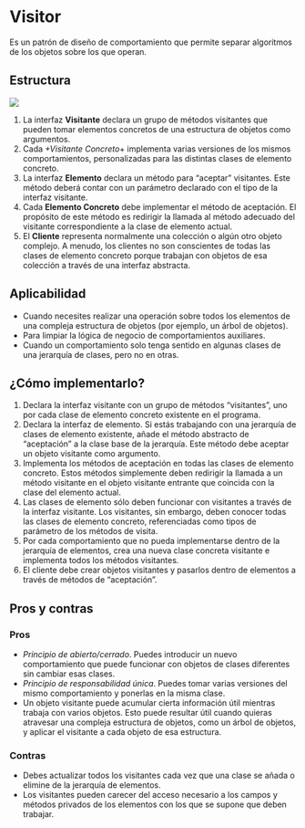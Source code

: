 # Visitor

Es un patrón de diseño de comportamiento que permite separar algoritmos de los objetos sobre los que operan.

## Estructura

![](https://refactoring.guru/images/patterns/diagrams/visitor/structure-es.png)

1. La interfaz **Visitante** declara un grupo de métodos visitantes que pueden tomar elementos concretos de una estructura de objetos como argumentos.
2. Cada *+Visitante Concreto*+ implementa varias versiones de los mismos comportamientos, personalizadas para las distintas clases de elemento concreto.
3. La interfaz **Elemento** declara un método para “aceptar” visitantes. Este método deberá contar con un parámetro declarado con el tipo de la interfaz visitante.
4. Cada **Elemento Concreto** debe implementar el método de aceptación. El propósito de este método es redirigir la llamada al método adecuado del visitante correspondiente a la clase de elemento actual.
5. El **Cliente** representa normalmente una colección o algún otro objeto complejo. A menudo, los clientes no son conscientes de todas las clases de elemento concreto porque trabajan con objetos de esa colección a través de una interfaz abstracta.

## Aplicabilidad

- Cuando necesites realizar una operación sobre todos los elementos de una compleja estructura de objetos (por ejemplo, un árbol de objetos).
- Para limpiar la lógica de negocio de comportamientos auxiliares.
- Cuando un comportamiento solo tenga sentido en algunas clases de una jerarquía de clases, pero no en otras.

## ¿Cómo implementarlo?

1. Declara la interfaz visitante con un grupo de métodos “visitantes”, uno por cada clase de elemento concreto existente en el programa.
2. Declara la interfaz de elemento. Si estás trabajando con una jerarquía de clases de elemento existente, añade el método abstracto de “aceptación” a la clase base de la jerarquía. Este método debe aceptar un objeto visitante como argumento.
3. Implementa los métodos de aceptación en todas las clases de elemento concreto. Estos métodos simplemente deben redirigir la llamada a un método visitante en el objeto visitante entrante que coincida con la clase del elemento actual.
4. Las clases de elemento sólo deben funcionar con visitantes a través de la interfaz visitante. Los visitantes, sin embargo, deben conocer todas las clases de elemento concreto, referenciadas como tipos de parámetro de los métodos de visita.
5. Por cada comportamiento que no pueda implementarse dentro de la jerarquía de elementos, crea una nueva clase concreta visitante e implementa todos los métodos visitantes.
6. El cliente debe crear objetos visitantes y pasarlos dentro de elementos a través de métodos de “aceptación”.

## Pros y contras

### Pros

- *Principio de abierto/cerrado*. Puedes introducir un nuevo comportamiento que puede funcionar con objetos de clases diferentes sin cambiar esas clases.
- *Principio de responsabilidad única*. Puedes tomar varias versiones del mismo comportamiento y ponerlas en la misma clase.
- Un objeto visitante puede acumular cierta información útil mientras trabaja con varios objetos. Esto puede resultar útil cuando quieras atravesar una compleja estructura de objetos, como un árbol de objetos, y aplicar el visitante a cada objeto de esa estructura.

### Contras

- Debes actualizar todos los visitantes cada vez que una clase se añada o elimine de la jerarquía de elementos.
- Los visitantes pueden carecer del acceso necesario a los campos y métodos privados de los elementos con los que se supone que deben trabajar.